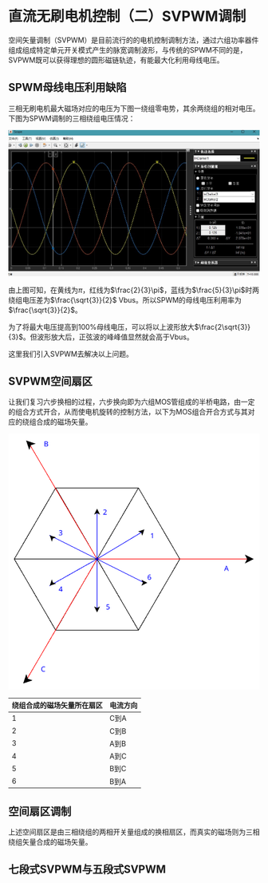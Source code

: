 # 直流无刷电机控制（二）SVPWM调制

空间矢量调制（SVPWM）是目前流行的的电机控制调制方法，通过六组功率器件组成组成特定单元开关模式产生的脉宽调制波形，与传统的SPWM不同的是，SVPWM既可以获得理想的圆形磁链轨迹，有能最大化利用母线电压。

## SPWM母线电压利用缺陷

三相无刷电机最大磁场对应的电压为下图一绕组零电势，其余两绕组的相对电压。下图为SPWM调制的三相绕组电压情况：

<center>

![SPWM](../image/240801/SPWM.jpg)

</center>

由上图可知，在黄线为$\pi$，红线为$\frac{2}{3}\pi$，蓝线为$\frac{5}{3}\pi$时两绕组电压差为$\frac{\sqrt{3}}{2}$ Vbus。所以SPWM的母线电压利用率为$\frac{\sqrt{3}}{2}$。

为了将最大电压提高到100%母线电压，可以将以上波形放大$\frac{2\sqrt{3}}{3}$。但波形放大后，正弦波的峰峰值显然就会高于Vbus。

这里我们引入SVPWM去解决以上问题。

<!-- $$

\begin{align*}
\sin w&=sin(w+\frac{2}{3}\pi)\\
w&=\frac{\pi}{6}
\end{align*}

$$

可得$\frac{\pi}{6}+\frac{2}{3}k\pi$时，SPWM三相最大值周期。同理可得$\frac{\pi}{3}+\frac{\pi}{6}+\frac{2}{3}k\pi$即$\frac{\pi}{2}+\frac{2}{3}k\pi$。

SVPWM(Space Vector Pulse Width Modulation)相较于与SPWM(Sinusoidal Pulse Width Modulation)的区别与优势：

||SVPWM|SPWM|
|-|-|-|
|调制波形|马鞍波形|正弦波形|
|理想母线电压利用率|1|$\frac{\sqrt{3}}{2}$|
|调制方法|空间扇区判断调制|变频变压调制| -->

## SVPWM空间扇区

让我们复习六步换相的过程，六步换向即为六组MOS管组成的半桥电路，由一定的组合方式开合，从而使电机旋转的控制方法，以下为MOS组合开合方式与其对应的绕组合成的磁场矢量。

![空间扇区](../image/240801/六步分区.svg)

|绕组合成的磁场矢量所在扇区|电流方向|
|-|-|
|1|C到A|
|2|C到B|
|3|A到B|
|4|A到C|
|5|B到C|
|6|B到A|

## 空间扇区调制

上述空间扇区是由三相绕组的两相开关量组成的换相扇区，而真实的磁场则为三相绕组矢量合成的磁场矢量。

## 七段式SVPWM与五段式SVPWM
